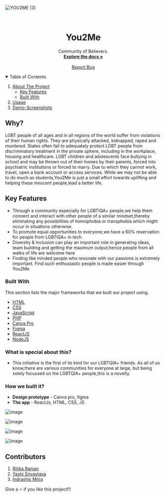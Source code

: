 <!--
*** Thanks for checking out the Best-README-Template. If you have a suggestion
*** that would make this better, please fork the repo and create a pull request
*** or simply open an issue with the tag "enhancement".
*** Thanks again! Now go create something AMAZING! :D
-->



<!-- PROJECT SHIELDS -->
<!--
*** I'm using markdown "reference style" links for readability.
*** Reference links are enclosed in brackets [ ] instead of parentheses ( ).
*** See the bottom of this document for the declaration of the reference variables
*** for contributors-url, forks-url, etc. This is an optional, concise syntax you may use.
*** https://www.markdownguide.org/basic-syntax/#reference-style-links
-->



  ![YOU2ME (3)](https://user-images.githubusercontent.com/48444783/139535564-ccb6e16a-0804-4d14-8737-22f4cc799939.png)


<!-- PROJECT LOGO -->
<br />
<p align="center">

  <h1 align="center">You2Me</h1>

  <p align="center">
    Community of Believers.
    <br />
    <a href="https://github.com/ritikaranjan252/ProjectHash"><strong>Explore the docs »</strong></a>
    <br />
    <br />
    <a href="https://github.com/ritikaranjan252/ProjectHash/issues">Report Bug</a>
  </p>
</p>



<!-- TABLE OF CONTENTS -->
<details open="open">
  <summary>Table of Contents</summary>
  <ol>
    <li>
      <a href="#about-the-project">About The Project</a>
      <ul>
        <li><a href="#keyfeatures">Key Features</a></li>
        <li><a href="#built-with">Built With</a></li>
      </ul>
    </li>
    <li><a href="#usage">Usage</a></li>
    <li><a href="#screenshots">Demo-Screenshots</a></li>
    
  </ol>
</details>



<!-- ABOUT THE PROJECT -->
## Why?

LGBT people of all ages and in all regions of the world suffer from violations of their human rights. They are physically attacked, kidnapped, raped and murdered. States often fail to adequately protect LGBT people from discriminatory treatment in the private sphere, including in the workplace, housing and healthcare. LGBT children and adolescents face bullying in school and may be thrown out of their homes by their parents, forced into psychiatric institutions or forced to marry. Due to which they cannot work, travel, open a bank account or access services.
While we may not be able to do much as students,You2Me is just a small effort towards uplifting and helping these innocent people,lead a better life.

<!-- keyfeatures -->
## Key Features

- Through  a community especially for LGBTIQA+ people,we help them connect and interact with other people of a similar mindset,thereby eliminating any possibilities of homophobia or transphobia which might occur in situations otherwise.
- To promote equal opportunities to everyone,we have a 60% reservation for people from LGBTIQA+ in tech.
- Diversity & Inclusion can play an important role in generating ideas, team building and getting the maximum output,hence people from all walks of life are welcome here
- Finding like minded people who resonate with our  passions  is extremely important. Find such enthusiastic people is made easier through You2Me



### Built With

This section lists the major frameworks that we built our project using. 
* [HTML](https://www.html.com)
* [CSS](https://css.com)
* [JavaScript](https://www.javascript.com/)
* [PHP](https://www.php.net/)
* [Canva Pro](https://www.canva.com)
* [Figma](https://www.figma.com)
* [ReactJS](https://www.reactjs.org)
* [NodeJS](https://nodejs.org/en/)

### What is special about this?
* This initiative is the first of its kind for our LGBTQIA+ friends. As all of us know,there are various communities for everyone at large, but being solely focussed on the LGBTQIA+ people,this is a novelty.

### How we built it?
* **Design prototype** - Canva pro, figma
* **The app** - ReactJs, HTML, CSS, JS



![image](https://user-images.githubusercontent.com/48444783/139570573-28b6dbc9-59de-4bcb-b3c1-2e0e501d2e34.png)

![image](https://user-images.githubusercontent.com/48444783/139570580-29f5dccd-b162-4929-b5bc-b3de1e9f3ab6.png)

![image](https://user-images.githubusercontent.com/48444783/139570589-cae00692-a4cf-4926-8f33-8b70b630a213.png)

![image](https://user-images.githubusercontent.com/48444783/139570584-e5e48e74-d39a-4859-b4d5-4bd1d71db844.png)


<!-- GETTING STARTED --
## Getting Started

This is an example of how you may give instructions on setting up your project locally.
To get a local copy up and running follow these simple example steps.

### Prerequisites

As a prequisites to run the app on local system you must have react Js installed along with firebase account.
* npm
  ```sh
  npm install -g react-js
  ```

### 

1. Get a free API Key at [https://example.com](https://example.com)
2. Clone the repo
   ```sh
   git clone https://github.com/your_username_/Project-Name.git
   ```
3. Install NPM packages
   ```sh
   cd ./project_dir
   npm install
   npm start
   npm run build
   ```
4. To update the firebase Settings to your project update

    ```Js
    import firebase from "firebase";

    const firebaseApp = firebase.initializeApp({
      apiKey: "AIzaSyDsSqWhn_DRX64CjQYzmloqI17ygm_gRmU",
        authDomain: "click-it-f99d2.firebaseapp.com",
        projectId: "click-it-f99d2",
        storageBucket: "click-it-f99d2.appspot.com",
        messagingSenderId: "565865071673",
        appId: "1:565865071673:web:af324bf2cf8baedd2a39e8",
        measurementId: "G-2JHN4G47PZ"
    });

    const db = firebaseApp.firestore();
    const auth = firebase.auth();
    const storage = firebase.storage();

    export { db, auth, storage };

    ```

<!-- SCREENSHOTS 
## ScreenShots

 You can directly view the Application from [here](https://qlickit.herokuapp.com/home).  
Few Screenshots of the demo prototype are below:

 ![](./assets/Application_1.PNG)
 ![](./assets/AppScreenShots_2.jfif)
 ![](./assets/AppScreenShots_2.png)
-->



<!-- CONTRIBUTORS -->
## Contributors

1. [Ritika Ranjan](https://github.com/ritika252)
2. [Yashi Srivastava](https://github.com/ysriv)
3. [Indrashis Mitra](https://github.com/indrashismitra)


Give a ⭐️ if you like this project!!!

<!-- MARKDOWN LINKS & IMAGES -->
<!-- https://www.markdownguide.org/basic-syntax/#reference-style-links -->




